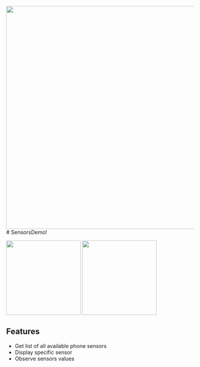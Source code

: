 <img src="https://user-images.githubusercontent.com/44686602/213526606-75accaa9-961a-4759-b82e-e52b2b94481d.png" width="600"> # SensorsDemo!


<img src="https://user-images.githubusercontent.com/44686602/213187510-3bd40a2b-70bd-4391-96f6-a190ddc735cb.jpg" width="200"> <img src="https://user-images.githubusercontent.com/44686602/213523756-126692e2-2b4a-49c8-9cea-ccd901c71239.png" width="200">

## Features
 - Get list of all available phone sensors
 - Display specific sensor
 - Observe sensors values
